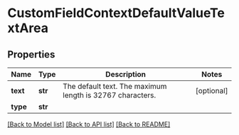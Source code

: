 # CustomFieldContextDefaultValueTextArea

## Properties
Name | Type | Description | Notes
------------ | ------------- | ------------- | -------------
**text** | **str** | The default text. The maximum length is 32767 characters. | [optional] 
**type** | **str** |  | 

[[Back to Model list]](../README.md#documentation-for-models) [[Back to API list]](../README.md#documentation-for-api-endpoints) [[Back to README]](../README.md)

